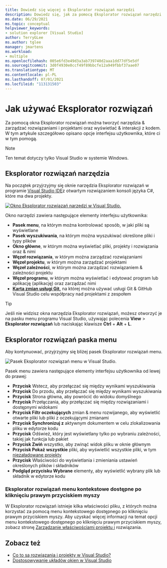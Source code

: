 ```yaml
---
title: Dowiedz się więcej o Eksplorator rozwiązań narzędzi
description: Dowiedz się, jak za pomocą Eksplorator rozwiązań narzędzi w programie Visual Studio tworzyć & zarządzać plikami, projektami i rozwiązaniami.
ms.date: 06/29/2021
ms.topic: conceptual
helpviewer_keywords:
- solution explorer [Visual Studio]
author: TerryGLee
ms.author: tglee
manager: jmartens
ms.workload:
- multiple
ms.openlocfilehash: 005e6fd3e49d3a3ab739740d2aaa1dd77df5e5df
ms.sourcegitcommit: 3d0f4930e0ccf49f89bbcfe12a949fbbf37aae07
ms.translationtype: MT
ms.contentlocale: pl-PL
ms.lasthandoff: 07/01/2021
ms.locfileid: "113131503"
---
```

# <a name="how-to-use-solution-explorer"></a>Jak używać Eksplorator rozwiązań

Za pomocą okna Eksplorator rozwiązań można tworzyć narzędzia & zarządzać rozwiązaniami i projektami oraz wyświetlać & interakcji z kodem. W tym artykule szczegółowo opisano opcje interfejsu użytkownika, które ci w tym pomogą.

> [!NOTE]
> Ten temat dotyczy tylko Visual Studio w systemie Windows.

## <a name="solution-explorer-tool-window"></a>Eksplorator rozwiązań narzędzia

Na początek przyjrzyjmy się oknie narzędzia Eksplorator rozwiązań w programie [Visual Studio IDE](../get-started/visual-studio-ide.md)z otwartym rozwiązaniem konsoli języka C#, które ma dwa projekty.

[![Okno Eksplorator rozwiązań narzędzi w Visual Studio.](media/solution-explorer-tool-window.png)](media/solution-explorer-tool-window.png#lightbox)

Okno narzędzi zawiera następujące elementy interfejsu użytkownika:

- **Pasek menu**, na którym można kontrolować sposób, w jaki pliki są wyświetlane
- **Pasek wyszukiwania**, na którym można wyszukiwać określone pliki i typy plików
- **Okno główne**, w którym można wyświetlać pliki, projekty i rozwiązania oraz & nimi
- **Węzeł rozwiązania**, w którym można zarządzać rozwiązaniami
- **Węzeł projektu**, w którym można zarządzać projektami
- **Węzeł zależności**, w którym można zarządzać rozwiązaniem & zależności projektu
- **Węzeł programu**, w którym można wyświetlać i edytować program lub aplikację (aplikację) oraz zarządzać nimi
- **[Karta zmian usługi Git,](../version-control/git-with-visual-studio.md?view=vs-2019&preserve-view=true#git-changes-window)** na której można używać usługi Git & GitHub Visual Studio celu współpracy nad projektami z zespołem

> [!TIP]
> Jeśli nie widzisz okna narzędzia Eksplorator rozwiązań, możesz otworzyć je na pasku menu programu Visual Studio, używając polecenia **View**  >  **Eksplorator rozwiązań** lub naciskając klawisze **Ctrl** + **Alt** + **L**.

## <a name="solution-explorer-menu-bar"></a>Eksplorator rozwiązań paska menu

Aby kontynuować, przyjrzyjmy się bliżej pasek Eksplorator rozwiązań menu.

![Pasek Eksplorator rozwiązań menu w Visual Studio.](media/solution-explorer-menu-bar.png)

Pasek menu zawiera następujące elementy interfejsu użytkownika od lewej do prawej:

- **Przycisk** Wstecz, aby przełączać się między wynikami wyszukiwania
- **Przycisk** Do przodu, aby przełączać się między wynikami wyszukiwania
- **Przycisk** Strona główna, aby powrócić do widoku domyślnego
- **Przycisk** Przełączania, aby przełączać się między rozwiązaniami i dostępnymi widokami
- **Przycisk Filtr oczekujących** zmian & menu rozwijanego, aby wyświetlić otwarte pliki lub pliki z oczekującymi zmianami
- **Przycisk Synchronizuj z** aktywnym dokumentem w celu zlokalizowania pliku w edytorze kodu
- **Przycisk** Odśwież, który jest wyświetlany tylko po wybraniu zależności, takiej jak funkcja lub pakiet
- **Przycisk Zwiń** wszystko, aby zwinąć widok pliku w oknie głównym
- **Przycisk Pokaż wszystkie** pliki, aby wyświetlić wszystkie pliki, w tym [niezaładowane projekty](filtered-solutions.md#toggle-unloaded-project-visibility)
- **Przycisk** Właściwości do wyświetlania i zmieniania ustawień określonych plików i składników
- **Podgląd przycisku Wybrane** elementy, aby wyświetlić wybrany plik lub składnik w edytorze kodu

### <a name="solution-explorer-right-click-context-menu"></a>Eksplorator rozwiązań menu kontekstowe dostępne po kliknięciu prawym przyciskiem myszy

W Eksplorator rozwiązań istnieje kilka właściwości pliku, z których można korzystać za pomocą menu kontekstowego dostępnego po kliknięciu prawym przyciskiem myszy. Aby uzyskać więcej informacji na temat opcji menu kontekstowego dostępnego po kliknięciu prawym przyciskiem myszy, zobacz stronę [Zarządzanie właściwościami projektu i](managing-project-and-solution-properties.md) rozwiązania.

## <a name="see-also"></a>Zobacz też

- [Co to są rozwiązania i projekty w Visual Studio?](solutions-and-projects-in-visual-studio.md)
- [Dostosowywanie układów okien w Visual Studio](customizing-window-layouts-in-visual-studio.md)
